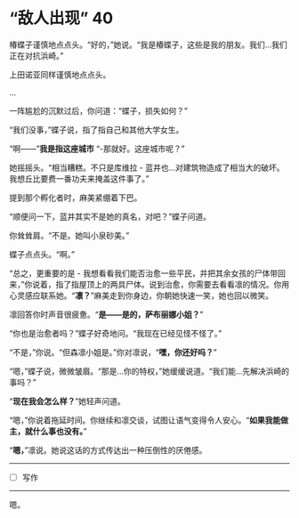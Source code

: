 # “敌人出现” 40

椿蝶子谨慎地点点头。“好的，”她说。“我是椿蝶子，这些是我的朋友。我们...我们正在对抗浜崎。”

上田诺亚同样谨慎地点点头。

...

一阵尴尬的沉默过后，你问道：“蝶子，损失如何？”

“我们没事，”蝶子说，指了指自己和其他大学女生。

“啊——”**我是指这座城市** “-那就好。这座城市呢？”

她摇摇头。“相当糟糕。不只是库维拉 - 蓝井也...对建筑物造成了相当大的破坏。我想丘比要费一番功夫来掩盖这件事了。”

提到那个孵化者时，麻美紧绷着下巴。

“顺便问一下，蓝井其实不是她的真名，对吧？”蝶子问道。

你耸耸肩。“不是。她叫小泉砂美。”

蝶子点点头。“啊。”

“总之，更重要的是 - 我想看看我们能否治愈一些平民，并把其余女孩的尸体带回来，”你说着，指了指屋顶上的两具尸体。说到治愈，你需要去看看凛的情况。你用心灵感应联系她。“**凛？**”麻美走到你身边，你朝她快速一笑，她也回以微笑。

凛回答你时声音很疲惫。“**是——是的，萨布丽娜小姐？**”

“你也是治愈者吗？”蝶子好奇地问。“我现在已经见怪不怪了。”

“不是，”你说。“但森凛小姐是。”你对凛说，“**嘿，你还好吗？**”

“嗯，”蝶子说，微微皱眉。“那是...你的特权，”她缓缓说道。“我们能...先解决浜崎的事吗？”

“**现在我会怎么样？**”她轻声问道。

“嗯，”你说着拖延时间。你继续和凛交谈，试图让语气变得令人安心。“**如果我能做主，就什么事也没有。**”

“**嗯，**”凛说。她说这话的方式传达出一种压倒性的厌倦感。

---

- [ ] 写作

---

嗯。
